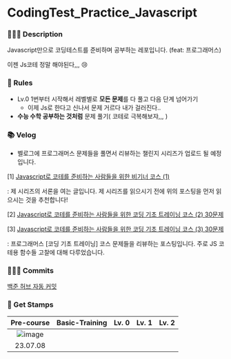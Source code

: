 # CodingTest_Practice_Javascript
### 👩🏻‍💻 Description 
Javascript만으로 코딩테스트를 준비하며 공부하는 레포입니다. (feat: 프로그래머스)

이젠 Js코테 정말 해야된다,,, 😢 

### 🧐 Rules
- Lv.0 1번부터 시작해서 레벨별로 **모든 문제**를 다 풀고 다음 단계 넘어가기
  - 이제 Js로 한다고 신나서 문제 거르다 내가 걸러진다..
-  **수능 수학 공부하는 것처럼** 문제 풀기( 코테로 극복해보쟈,,, )

### 📚 Velog 
- 벨로그에 프로그래머스 문제들을 풀면서 리뷰하는 챌린지 시리즈가 업로드 될 예정입니다.
  
[1] [Javascript로 코테를 준비하는 사람들을 위한 비기너 코스 (1)](https://velog.io/@osohyun0224/Javascript%EB%A1%9C-%EC%BD%94%ED%85%8C%EB%A5%BC-%EC%A4%80%EB%B9%84%ED%95%98%EB%8A%94-%EC%82%AC%EB%9E%8C%EB%93%A4%EC%9D%84-%EC%9C%84%ED%95%9C-%EB%B9%84%EA%B8%B0%EB%84%88-%EC%BD%94%EC%8A%A4-1)

: 제 시리즈의 서론을 여는 글입니다. 제 시리즈를 읽으시기 전에 위의 포스팅을 먼저 읽으시는 것을 추천합니다!

[2] [Javascript로 코테를 준비하는 사람들을 위한 코딩 기초 트레이닝 코스 (2) 30문제](https://velog.io/@osohyun0224/Javascript%EB%A1%9C-%EC%BD%94%ED%85%8C%EB%A5%BC-%EC%A4%80%EB%B9%84%ED%95%98%EB%8A%94-%EC%82%AC%EB%9E%8C%EB%93%A4%EC%9D%84-%EC%9C%84%ED%95%9C-%EC%BD%94%EB%94%A9-%EA%B8%B0%EC%B4%88-%ED%8A%B8%EB%A0%88%EC%9D%B4%EB%8B%9D-%EC%BD%94%EC%8A%A4-2-ing)

[3] [Javascript로 코테를 준비하는 사람들을 위한 코딩 기초 트레이닝 코스 (3) 30문제](https://velog.io/@osohyun0224/Javascript%EB%A1%9C-%EC%BD%94%ED%85%8C%EB%A5%BC-%EC%A4%80%EB%B9%84%ED%95%98%EB%8A%94-%EC%82%AC%EB%9E%8C%EB%93%A4%EC%9D%84-%EC%9C%84%ED%95%9C-%EC%BD%94%EB%94%A9-%EA%B8%B0%EC%B4%88-%ED%8A%B8%EB%A0%88%EC%9D%B4%EB%8B%9D-%EC%BD%94%EC%8A%A4-3-ing)

: 프로그래머스 [코딩 기초 트레이닝] 코스 문제들을 리뷰하는 포스팅입니다. 주로 JS 코테용 함수들 고찰에 대해 다루었습니다.

### 👩🏻‍💻 Commits
[백준 허브 자동 커밋](https://chrome.google.com/webstore/detail/%EB%B0%B1%EC%A4%80%ED%97%88%EB%B8%8Cbaekjoonhub/ccammcjdkpgjmcpijpahlehmapgmphmk)

### 🎊 Get Stamps


|Pre-course|Basic-Training|Lv. 0|Lv. 1|Lv. 2|
|:---:|:---:|:---:|:---:|:---:|
|![image](https://github.com/osohyun0224/CodingTest_Practice_Javascript/assets/53892427/cd53790c-c5dd-4a57-bf16-4ecb66450033)
|23.07.08|||||
